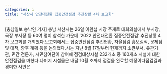 ```yaml
---
categories: i
title: "서산시 안전대전환 집중안전점검 추진상황 4차 보고회"
---
```

[충남일보 송낙인 기자] 충남 서산시는 26일 이완섭 시장 주재로 대회의실에서 부시장, 국장 부서장 등 60여 명이 참석한 가운데 ‘2022 안전대전환 집중안전점검’ 추진상황 4차 보고회를 개최했다.보고회에서는 집중안전점검 추진현황, 자율점검 홍보실적, 문제점 및 대책, 향후 계획 등을 논의했다.시는 지난 8월 17일부터 현재까지 소관부서, 유관기관, 민간 전문가, 시민참여단이 참여해 점검대상시설 232개소 중 160개소 시설에 대한 안전점검을 마쳤다.나머지 시설물은 내달 10월 초까지 점검을 완료할 예정이다점검결과 경미한 사안은